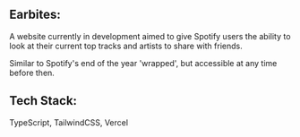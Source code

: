 ## Earbites:

A website currently in development aimed to give Spotify users the ability to look at their current top tracks and artists to share with friends.

Similar to Spotify's end of the year 'wrapped', but accessible at any time before then.

## Tech Stack:
TypeScript, TailwindCSS, Vercel
